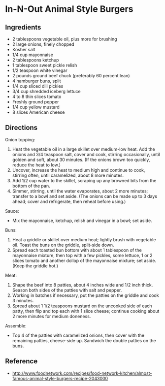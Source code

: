 # In-N-Out Animal Style Burgers

## Ingredients
* 2 tablespoons vegetable oil, plus more for brushing
* 2 large onions, finely chopped
* Kosher salt
* 1/4 cup mayonnaise
* 2 tablespoons ketchup
* 1 tablespoon sweet pickle relish
* 1/2 teaspoon white vinegar
* 2 pounds ground beef chuck (preferably 60 percent lean)
* 4 hamburger buns, split
* 1/4 cup sliced dill pickles
* 3/4 cup shredded iceberg lettuce
* 4 to 8 thin slices tomato
* Freshly ground pepper
* 1/4 cup yellow mustard
* 8 slices American cheese

## Directions
Onion topping:
1. Heat the vegetable oil in a large skillet over medium-low heat. Add the onions and 3/4 teaspoon salt, cover and cook, stirring occasionally, until golden and soft, about 30 minutes. (If the onions brown too quickly, reduce the heat to low.) 
2. Uncover, increase the heat to medium high and continue to cook, stirring often, until caramelized, about 8 more minutes. 
3. Add 1/2 cup water to the skillet, scraping up any browned bits from the bottom of the pan. 
4. Simmer, stirring, until the water evaporates, about 2 more minutes; transfer to a bowl and set aside. (The onions can be made up to 3 days ahead; cover and refrigerate, then reheat before using.)

Sauce:
* Mix the mayonnaise, ketchup, relish and vinegar in a bowl; set aside. 

Buns:
1. Heat a griddle or skillet over medium heat; lightly brush with vegetable oil. Toast the buns on the griddle, split-side down. 
2. Spread each toasted bun bottom with about 1 tablespoon of the mayonnaise mixture, then top with a few pickles, some lettuce, 1 or 2 slices tomato and another dollop of the mayonnaise mixture; set aside. (Keep the griddle hot.)

Meat:
1. Shape the beef into 8 patties, about 4 inches wide and 1/2 inch thick. Season both sides of the patties with salt and pepper. 
2. Working in batches if necessary, put the patties on the griddle and cook 3 minutes. 
3. Spread about 1 1/2 teaspoons mustard on the uncooked side of each patty, then flip and top each with 1 slice cheese; continue cooking about 2 more minutes for medium doneness. 

Assemble:
* Top 4 of the patties with caramelized onions, then cover with the remaining patties, cheese-side up. Sandwich the double patties on the buns.

## Reference
* http://www.foodnetwork.com/recipes/food-network-kitchen/almost-famous-animal-style-burgers-recipe-2043000
